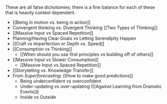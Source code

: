 
These are all false dichotomies; there is a fine balance for each of these that is heavily context dependent.

- [[Being in motion vs. being in action]]
- Convergent thinking vs. Divergent Thinking [[Two Types of Thinking]]
- [[Massive Input vs Spaced Repetition]]
- Planning/Having Clear Goals vs Letting Serendipity Happen 
- [[Craft vs Imperfection or Depth vs. Speed]]
- [[Consumption vs Thinking]]
	- [[When should you use first principles vs building off of others]]
- [[Massive Input vs Slower Consumption]]
	- [[Massive Input vs Spaced Repetition]]
- [[Storytelling vs. Knowledge Transfer]]
- From *Superforecasting*: [[How to make good predictions]]
	- Being underconfident vs overconfident
	- Under-updating vs over-updating ([[Against Learning from Dramatic Events]])
	- Inside vs Outside
